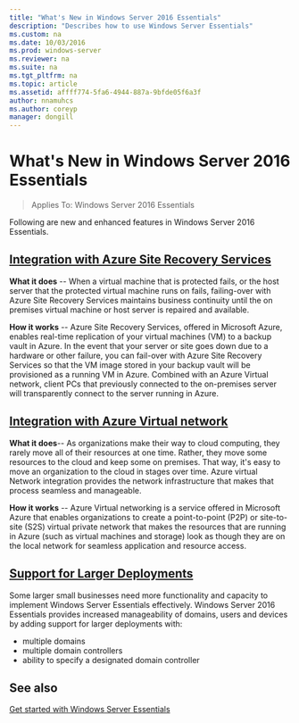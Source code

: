 ```yaml
---
title: "What's New in Windows Server 2016 Essentials"
description: "Describes how to use Windows Server Essentials"
ms.custom: na
ms.date: 10/03/2016
ms.prod: windows-server
ms.reviewer: na
ms.suite: na
ms.tgt_pltfrm: na
ms.topic: article
ms.assetid: affff774-5fa6-4944-887a-9bfde05f6a3f
author: nnamuhcs
ms.author: coreyp
manager: dongill
---
```


# What's New in Windows Server 2016 Essentials

> Applies To: Windows Server 2016 Essentials

Following are new and enhanced features in Windows Server 2016 Essentials.

## [Integration with Azure Site Recovery Services](azure-site-recovery-services-integration.md)

**What it does** -- When a virtual machine that is protected  fails, or the host server that the protected virtual machine runs on fails, failing-over with Azure Site Recovery Services  maintains business continuity until the on premises virtual machine or host server is repaired and available. 

**How it works** -- Azure Site Recovery Services, offered in Microsoft Azure, enables real-time replication of your virtual machines (VM) to a backup vault in Azure. In the event that your server or site goes down due to a hardware or other failure, you can fail-over with Azure Site Recovery Services so  that the VM image stored in your backup vault will be provisioned as a running VM in Azure. Combined with an Azure Virtual network, client PCs that previously connected to the on-premises server will transparently connect to the server running in Azure.     
                                                                                                                                                                                                                                                                                                               

## [Integration with Azure Virtual network](azure-virtual-network-integration.md)

**What it does**-- As organizations make their way to cloud computing, they rarely  move all of their resources at one time. Rather, they move some resources to the cloud and keep some on premises. That way, it's easy to move an organization to the cloud in stages over time. Azure virtual Network integration provides the network infrastructure that makes that process seamless and manageable.

**How it works** -- Azure Virtual networking is a service offered in Microsoft Azure that enables organizations to create a point-to-point (P2P) or site-to-site (S2S) virtual private network that makes the resources that are running in Azure (such as virtual machines and storage) look as though they are on the local network for seamless application and resource access.



## [Support for Larger Deployments](support-for-larger-deployments.md) 

Some larger small businesses need more functionality and capacity to implement Windows Server Essentials effectively. Windows Server 2016 Essentials provides increased manageability of domains, users and devices by adding support for larger deployments with:                                                                                                                                                                                                 

 - multiple domains
 - multiple domain controllers                                                                                                                                                                                                                                        
 - ability to specify a designated domain controller                                                                                                                                                                                                                   
                                                                                                                                                                                                                                                                                                                                                                                                                                                                                                                                                                                                                                                                                                       

See also
--------

[Get started with Windows Server Essentials](get-started.md)

